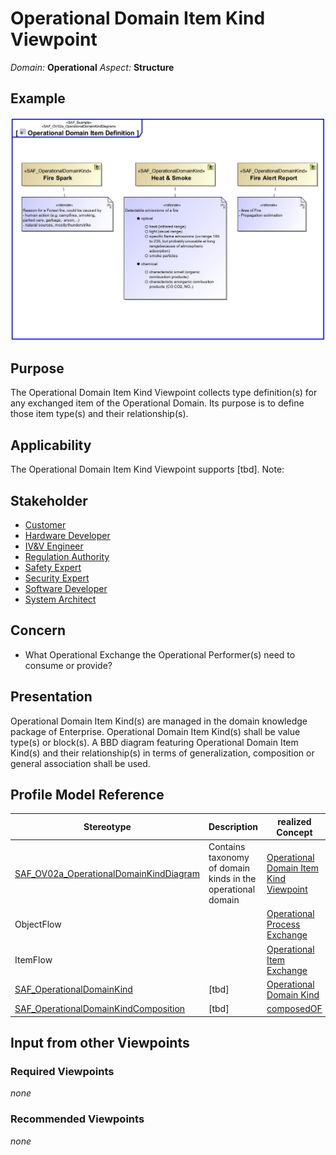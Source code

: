 # Operational Domain Item Kind Viewpoint
*Domain:* **Operational** *Aspect:* **Structure**
## Example
![Operational Domain Item Definition](../diagrams/Operational-Domain-Item-Definition.svg)
## Purpose
The Operational Domain Item Kind Viewpoint collects type definition(s) for any exchanged item of the Operational Domain. Its purpose is to define those item type(s) and their relationship(s).
## Applicability
The Operational Domain Item Kind Viewpoint supports [tbd].
Note:
## Stakeholder
* [Customer](../stakeholders.md#Customer)
* [Hardware Developer](../stakeholders.md#Hardware-Developer)
* [IV&V Engineer](../stakeholders.md#IV&V-Engineer)
* [Regulation Authority](../stakeholders.md#Regulation-Authority)
* [Safety Expert](../stakeholders.md#Safety-Expert)
* [Security Expert](../stakeholders.md#Security-Expert)
* [Software Developer](../stakeholders.md#Software-Developer)
* [System Architect](../stakeholders.md#System-Architect)
## Concern
* What Operational Exchange the Operational Performer(s) need to consume or provide?
## Presentation
Operational Domain Item Kind(s) are managed in the domain knowledge package of Enterprise. Operational Domain Item Kind(s) shall be value type(s) or block(s). A BBD diagram featuring Operational Domain Item Kind(s) and their relationship(s) in terms of generalization, composition or general association shall be used.

## Profile Model Reference
|Stereotype | Description|realized Concept
|---|---|---|
|[SAF_OV02a_OperationalDomainKindDiagram](../stereotypes.md#SAF_OV02a_OperationalDomainKindDiagram)|Contains taxonomy of domain kinds in the operational domain|[Operational Domain Item Kind Viewpoint](../concepts.md#Operational-Domain-Item-Kind-Viewpoint)|
|ObjectFlow||[Operational Process Exchange](../concepts.md#Operational-Process-Exchange)|
|ItemFlow||[Operational Item Exchange](../concepts.md#Operational-Item-Exchange)|
|[SAF_OperationalDomainKind](../stereotypes.md#SAF_OperationalDomainKind)|[tbd]|[Operational Domain Kind](../concepts.md#Operational-Domain-Kind)|
|[SAF_OperationalDomainKindComposition](../stereotypes.md#SAF_OperationalDomainKindComposition)|[tbd]|[composedOF](../concepts.md#composedOF)|
## Input from other Viewpoints
### Required Viewpoints
*none*
### Recommended Viewpoints
*none*

